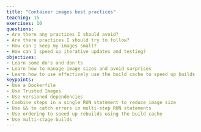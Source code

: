 ```yaml
---
title: "Container images best practices"
teaching: 15
exercises: 10
questions:
- Are there any practices I should avoid?
- Are there practices I should try to follow?
- How can I keep my images small?
- How can I speed up iterative updates and testing?
objectives:
- Learn some do's and don'ts
- Learn how to manage image sizes and avoid surprises
- Learn how to use effectively use the build cache to speed up builds
keypoints:
- Use a Dockerfile
- Use Trusted Images
- Use versioned dependencies
- Combine steps in a single RUN statement to reduce image size
- Use && to catch errors in multi-step RUN statements
- Use ordering to speed up rebuilds using the build cache
- Use multi-stage builds
---
```

